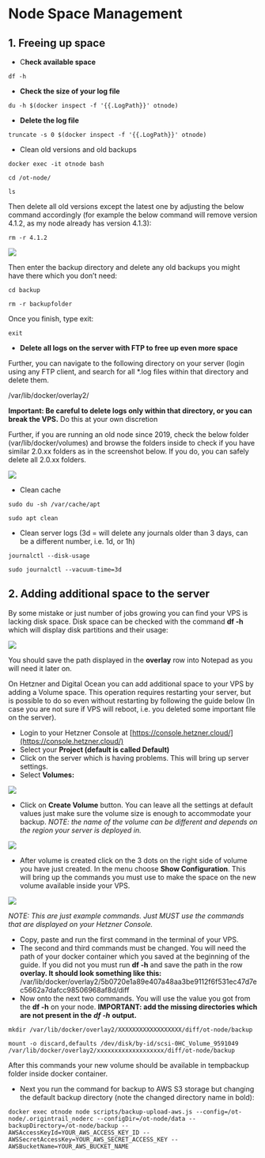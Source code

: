# Node Space Management

## **1. Freeing up space**

* C**heck available space**

```text
df -h
```

* **Check the size of your log file**

```text
du -h $(docker inspect -f '{{.LogPath}}' otnode)
```

* **Delete the log file**

```text
truncate -s 0 $(docker inspect -f '{{.LogPath}}' otnode)
```

* Clean old versions and old backups

```text
docker exec -it otnode bash
```

```text
cd /ot-node/
```

```text
ls
```

Then delete all old versions except the latest one by adjusting the below command accordingly \(for example the below command will remove version 4.1.2, as my node already has version 4.1.3\):

```text
rm -r 4.1.2
```

![](../.gitbook/assets/image%20%2826%29.png)

Then enter the backup directory and delete any old backups you might have there which you don’t need:

```text
cd backup
```

```text
rm -r backupfolder
```

Once you finish, type exit:

```text
exit
```

* **Delete all logs on the server with FTP to free up even more space**

Further, you can navigate to the following directory on your server \(login using any FTP client, and search for all \*.log files within that directory and delete them.

/var/lib/docker/overlay2/

**Important: Be careful to delete logs only within that directory, or you can break the VPS.** Do this at your own discretion

Further, if you are running an old node since 2019, check the below folder \(var/lib/docker/volumes\) and browse the folders inside to check if you have similar 2.0.xx folders as in the screenshot below. If you do, you can safely delete all 2.0.xx folders.

![](../.gitbook/assets/image%20%283%29.png)

* Clean cache

```text
sudo du -sh /var/cache/apt
```

```text
sudo apt clean
```

* Clean server logs \(3d = will delete any journals older than 3 days, can be a different number, i.e. 1d, or 1h\)

```text
journalctl --disk-usage
```

```text
sudo journalctl --vacuum-time=3d
```

## **2. Adding additional space to the server**

By some mistake or just number of jobs growing you can find your VPS is lacking disk space. Disk space can be checked with the command **df -h** which will display disk partitions and their usage:

![](../.gitbook/assets/image%20%2828%29.png)

You should save the path displayed in the **overlay** row into Notepad as you will need it later on.

On Hetzner and Digital Ocean you can add additional space to your VPS by adding a Volume space. This operation requires restarting your server, but is possible to do so even without restarting by following the guide below \(In case you are not sure if VPS will reboot, i.e. you deleted some important file on the server\).

* Login to your Hetzner Console at [https://console.hetzner.cloud/](https://console.hetzner.cloud/)
* Select your **Project \(default is called Default\)**
* Click on the server which is having problems. This will bring up server settings.
* Select **Volumes:**

![](../.gitbook/assets/image%20%2813%29.png)

* Click on **Create Volume** button. You can leave all the settings at default values just make sure the volume size is enough to accommodate your backup. _NOTE: the name of the volume can be different and depends on the region your server is deployed in._ 

![](../.gitbook/assets/image%20%281%29.png)

* After volume is created click on the 3 dots on the right side of volume you have just created. In the menu choose **Show Configuration**. This will bring up the commands you must use to make the space on the new volume available inside your VPS.

![](../.gitbook/assets/image%20%2832%29.png)

_NOTE: This are just example commands. Just MUST use the commands that are displayed on your Hetzner Console._

* Copy, paste and run the first command in the terminal of your VPS.
* The second and third commands must be changed. You will need the path of your docker container which you saved at the beginning of the guide. If you did not you must run **df -h** and save the path in the row **overlay. It should look something like this:** /var/lib/docker/overlay2/5b0720e1a89e407a48aa3be9112f6f531ec47d7ec5662a7dafcc98506968af8d/diff
* Now onto the next two commands. You will use the value you got from the **df -h** on your node. **IMPORTANT: add the missing directories which are not present in the** _**df -h**_ **output.**

```text
mkdir /var/lib/docker/overlay2/XXXXXXXXXXXXXXXXXX/diff/ot-node/backup
```

```text
mount -o discard,defaults /dev/disk/by-id/scsi-0HC_Volume_9591049 /var/lib/docker/overlay2/xxxxxxxxxxxxxxxxxxx/diff/ot-node/backup
```

After this commands your new volume should be available in tempbackup folder inside docker container.

* Next you run the command for backup to AWS S3 storage but changing the default backup directory \(note the changed directory name in bold\):

```text
docker exec otnode node scripts/backup-upload-aws.js --config=/ot-node/.origintrail_noderc --configDir=/ot-node/data --backupDirectory=/ot-node/backup --AWSAccessKeyId=YOUR_AWS_ACCESS_KEY_ID --AWSSecretAccessKey=YOUR_AWS_SECRET_ACCESS_KEY --AWSBucketName=YOUR_AWS_BUCKET_NAME
```

